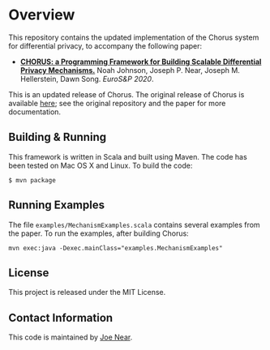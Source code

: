 # Overview

This repository contains the updated implementation of the Chorus
system for differential privacy, to accompany the following paper:

- [**CHORUS: a Programming Framework for Building Scalable Differential
Privacy Mechanisms.**](https://conferences.computer.org/eurosp/pdfs/EuroSP2020-2psedXWK6U4prXdo7t91Gm/508700a535/508700a535.pdf) Noah Johnson, Joseph P. Near, Joseph
M. Hellerstein, Dawn Song. *EuroS&P 2020*.

This is an updated release of Chorus.  The original release of Chorus
is available
[here](https://github.com/uber-archive/sql-differential-privacy); see
the original repository and the paper for more documentation.

## Building & Running

This framework is written in Scala and built using Maven. The code has been tested on Mac OS X and Linux. To build the code:

```
$ mvn package
```

## Running Examples

The file `examples/MechanismExamples.scala` contains several examples
from the paper. To run the examples, after building Chorus:

```
mvn exec:java -Dexec.mainClass="examples.MechanismExamples"
```

## License

This project is released under the MIT License.

## Contact Information

This code is maintained by [Joe Near](http://www.uvm.edu/~jnear/).
